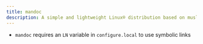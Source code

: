 ```yaml
---
title: mandoc
description: A simple and lightweight Linux® distribution based on musl libc and toybox
---
```


- `mandoc` requires an `LN` variable in `configure.local` to use symbolic links
